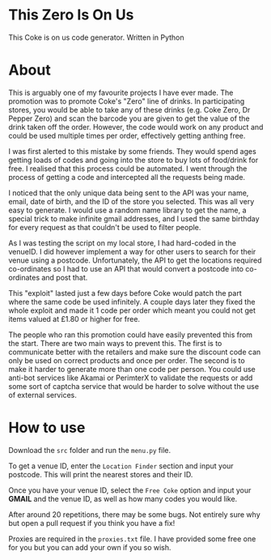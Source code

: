 # This Zero Is On Us
This Coke is on us code generator. Written in Python


# About 

This is arguably one of my favourite projects I have ever made. The promotion was to promote Coke's "Zero" line of drinks. In participating stores, you would be able to take any of these drinks (e.g. Coke Zero, Dr Pepper Zero) and scan the barcode you are given to get the value of the drink taken off the order. However, the code would work on any product and could be used multiple times per order, effectively getting anthing free.

I was first alerted to this mistake by some friends. They would spend ages getting loads of codes and going into the store to buy lots of food/drink for free. I realised that this process could be automated. I went through the process of getting a code and intercepted all the requests being made.

I noticed that the only unique data being sent to the API was your name, email, date of birth, and the ID of the store you selected. This was all very easy to generate. I would use a random name library to get the name, a special trick to make infinite gmail addresses, and I used the same birthday for every request as that couldn't be used to filter people.

As I was testing the script on my local store, I had hard-coded in the venueID. I did however implement a way for other users to search for their venue using a postcode. Unfortunately, the API to get the locations required co-ordinates so I had to use an API that would convert a postcode into co-ordinates and post that.

This "exploit" lasted just a few days before Coke would patch the part where the same code be used infinitely. A couple days later they fixed the whole exploit and made it 1 code per order which meant you could not get items valued at £1.80 or higher for free.

The people who ran this promotion could have easily prevented this from the start. There are two main ways to prevent this. The first is to communicate better with the retailers and make sure the discount code can only be used on correct products and once per order. The second is to make it harder to generate more than one code per person. You could use anti-bot services like Akamai or PerimterX to validate the requests or add some sort of captcha service that would be harder to solve without the use of external services.








# How to use

Download the `src` folder and run the `menu.py` file. 

To get a venue ID, enter the `Location Finder` section and input your postcode. This will print the nearest stores and their ID.

Once you have your venue ID, select the `Free Coke` option and input your **GMAIL** and the venue ID, as well as how many codes you would like.


After around 20 repetitions, there may be some bugs. Not entirely sure why but open a pull request if you think you have a fix!

Proxies are required in the `proxies.txt` file. I have provided some free one for you but you can add your own if you so wish.
